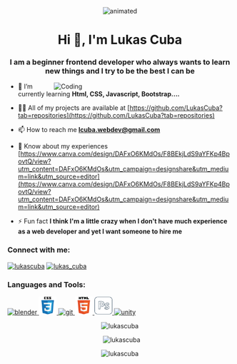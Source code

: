 <p align="center">
  <img src="https://so-development.org/wp-content/uploads/2021/11/full-stack-development.gif" alt="animated" />
</p>
<h1 align="center">Hi 👋, I'm Lukas Cuba</h1>
<h3 align="center">I am a beginner frontend developer who always wants to learn new things and I try to be the best I can be</h3>
<img align="right" alt="Coding" width="400" src="https://cdn.dribbble.com/users/14374/screenshots/3153764/media/08149640c0762f4fe83af0e15378d5bc.gif">



- 🌱 I’m currently learning **Html, CSS, Javascript, Bootstrap....**

- 👨‍💻 All of my projects are available at [https://github.com/LukasCuba?tab=repositories](https://github.com/LukasCuba?tab=repositories)

- 📫 How to reach me **lcuba.webdev@gmail.com**

- 📄 Know about my experiences [https://www.canva.com/design/DAFxO6KMdOs/F8BEkjLdS9aYFKp4BpovtQ/view?utm_content=DAFxO6KMdOs&utm_campaign=designshare&utm_medium=link&utm_source=editor](https://www.canva.com/design/DAFxO6KMdOs/F8BEkjLdS9aYFKp4BpovtQ/view?utm_content=DAFxO6KMdOs&utm_campaign=designshare&utm_medium=link&utm_source=editor)

- ⚡ Fun fact **I think I'm a little crazy when I don't have much experience as a web developer and yet I want someone to hire me**

<h3 align="left">Connect with me:</h3>
<p align="left">
<a href="https://linkedin.com/in/lukascuba" target="blank"><img align="center" src="https://raw.githubusercontent.com/rahuldkjain/github-profile-readme-generator/master/src/images/icons/Social/linked-in-alt.svg" alt="lukascuba" height="30" width="40" /></a>
<a href="https://instagram.com/lukas_cuba" target="blank"><img align="center" src="https://raw.githubusercontent.com/rahuldkjain/github-profile-readme-generator/master/src/images/icons/Social/instagram.svg" alt="lukas_cuba" height="30" width="40" /></a>
</p>

<h3 align="left">Languages and Tools:</h3>
<p align="left"> <a href="https://www.blender.org/" target="_blank" rel="noreferrer"> <img src="https://download.blender.org/branding/community/blender_community_badge_white.svg" alt="blender" width="40" height="40"/> </a> <a href="https://www.w3schools.com/css/" target="_blank" rel="noreferrer"> <img src="https://raw.githubusercontent.com/devicons/devicon/master/icons/css3/css3-original-wordmark.svg" alt="css3" width="40" height="40"/> </a> <a href="https://git-scm.com/" target="_blank" rel="noreferrer"> <img src="https://www.vectorlogo.zone/logos/git-scm/git-scm-icon.svg" alt="git" width="40" height="40"/> </a> <a href="https://www.w3.org/html/" target="_blank" rel="noreferrer"> <img src="https://raw.githubusercontent.com/devicons/devicon/master/icons/html5/html5-original-wordmark.svg" alt="html5" width="40" height="40"/> </a> <a href="https://www.photoshop.com/en" target="_blank" rel="noreferrer"> <img src="https://raw.githubusercontent.com/devicons/devicon/master/icons/photoshop/photoshop-line.svg" alt="photoshop" width="40" height="40"/> </a> <a href="https://unity.com/" target="_blank" rel="noreferrer"> <img src="https://www.vectorlogo.zone/logos/unity3d/unity3d-icon.svg" alt="unity" width="40" height="40"/> </a> </p>

<p align="center">
  <img  src="https://github-readme-stats.vercel.app/api/top-langs?username=lukascuba&show_icons=true&locale=en&layout=compact" alt="lukascuba" />
</p>

<p align="center">&nbsp;
  <img src="https://github-readme-stats.vercel.app/api?username=lukascuba&show_icons=true&locale=en" alt="lukascuba" />
</p>

<p align="center">
  <img src="https://github-readme-streak-stats.herokuapp.com/?user=lukascuba&" alt="lukascuba" />
</p>


<!---
LukasCuba/LukasCuba is a ✨ special ✨ repository because its `README.md` (this file) appears on your GitHub profile.
You can click the Preview link to take a look at your changes.
--->
